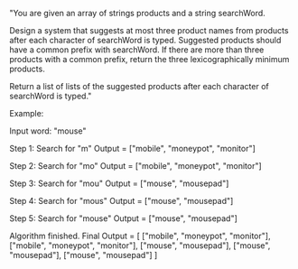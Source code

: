 "You are given an array of strings products and a string searchWord.

Design a system that suggests at most three product names from products after each character of searchWord is typed. Suggested products should have a common prefix with searchWord.
If there are more than three products with a common prefix, return the three lexicographically minimum products.

Return a list of lists of the suggested products after each character of searchWord is typed."


Example:

Input word: "mouse"

Step 1:
Search for "m"
Output = ["mobile", "moneypot", "monitor"]

Step 2:
Search for "mo"
Output = ["mobile", "moneypot", "monitor"]

Step 3:
Search for "mou"
Output = ["mouse", "mousepad"]

Step 4:
Search for "mous"
Output = ["mouse", "mousepad"]

Step 5:
Search for "mouse"
Output = ["mouse", "mousepad"]

Algorithm finished.
Final Output = [
  ["mobile", "moneypot", "monitor"],
  ["mobile", "moneypot", "monitor"],
  ["mouse", "mousepad"],
  ["mouse", "mousepad"],
  ["mouse", "mousepad"]
]

